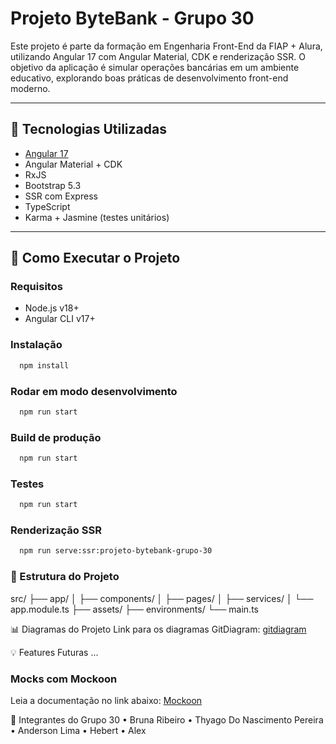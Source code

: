 # Projeto ByteBank - Grupo 30

Este projeto é parte da formação em Engenharia Front-End da FIAP + Alura, utilizando Angular 17 com Angular Material, CDK e renderização SSR. O objetivo da aplicação é simular operações bancárias em um ambiente educativo, explorando boas práticas de desenvolvimento front-end moderno.

---

## 🧰 Tecnologias Utilizadas

- [Angular 17](https://angular.dev)
- Angular Material + CDK
- RxJS
- Bootstrap 5.3
- SSR com Express
- TypeScript
- Karma + Jasmine (testes unitários)

---

## 🚀 Como Executar o Projeto

### Requisitos

- Node.js v18+
- Angular CLI v17+

### Instalação

```bash
  npm install
```

### Rodar em modo desenvolvimento

```bash
  npm run start
```

### Build de produção

```bash
  npm run start
```

### Testes

```bash
  npm run start
```

### Renderização SSR

```bash
  npm run serve:ssr:projeto-bytebank-grupo-30
```

### 📁 Estrutura do Projeto

src/
├── app/
│ ├── components/
│ ├── pages/
│ ├── services/
│ └── app.module.ts
├── assets/
├── environments/
└── main.ts

📊 Diagramas do Projeto
Link para os diagramas GitDiagram:
[gitdiagram](https://gitdiagram.com/brubribeiro/projeto-bytebank-grupo-30)

💡 Features Futuras
...

### Mocks com Mockoon

Leia a documentação no link abaixo:
[Mockoon](./src/mocks/README.MD)

👥 Integrantes do Grupo 30
• Bruna Ribeiro
• Thyago Do Nascimento Pereira
• Anderson Lima
• Hebert
• Alex
